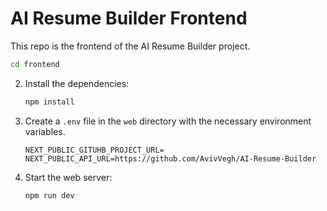 # AI Resume Builder Frontend

This repo is the frontend of the AI Resume Builder project.

```sh
cd frontend
```

2. Install the dependencies:

   ```sh
   npm install
   ```

3. Create a `.env` file in the `web` directory with the necessary environment variables.

   ```
   NEXT_PUBLIC_GITUHB_PROJECT_URL=
   NEXT_PUBLIC_API_URL=https://github.com/AvivVegh/AI-Resume-Builder
   ```

4. Start the web server:
   ```sh
   npm run dev
   ```
